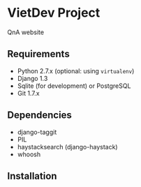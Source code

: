 # VietDev Project
QnA website

## Requirements
* Python 2.7.x (optional: using `virtualenv`)
* Django 1.3
* Sqlite (for development) or PostgreSQL
* Git 1.7.x

## Dependencies
* django-taggit
* PIL
* haystacksearch (django-haystack)
* whoosh

## Installation


